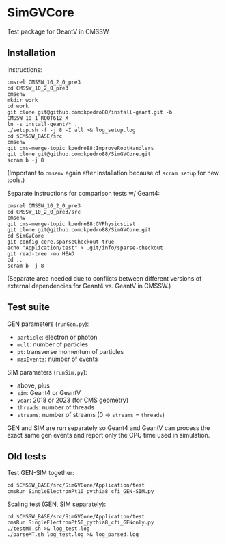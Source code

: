 # SimGVCore
Test package for GeantV in CMSSW

## Installation

Instructions:
```
cmsrel CMSSW_10_2_0_pre3
cd CMSSW_10_2_0_pre3
cmsenv
mkdir work
cd work
git clone git@github.com:kpedro88/install-geant.git -b CMSSW_10_1_ROOT612_X
ln -s install-geant/* .
./setup.sh -f -j 8 -I all >& log_setup.log
cd $CMSSW_BASE/src
cmsenv
git cms-merge-topic kpedro88:ImproveRootHandlers
git clone git@github.com:kpedro88/SimGVCore.git
scram b -j 8
```
(Important to `cmsenv` again after installation because of `scram setup` for new tools.)

Separate instructions for comparison tests w/ Geant4:
```
cmsrel CMSSW_10_2_0_pre3
cd CMSSW_10_2_0_pre3/src
cmsenv
git cms-merge-topic kpedro88:GVPhysicsList
git clone git@github.com:kpedro88/SimGVCore.git
cd SimGVCore
git config core.sparseCheckout true
echo "Application/test" > .git/info/sparse-checkout
git read-tree -mu HEAD
cd ..
scram b -j 8
```
(Separate area needed due to conflicts between different versions of external dependencies for Geant4 vs. GeantV in CMSSW.)

## Test suite

GEN parameters (`runGen.py`):
* `particle`: electron or photon
* `mult`: number of particles
* `pt`: transverse momentum of particles
* `maxEvents`: number of events

SIM parameters (`runSim.py`):
* above, plus
* `sim`: Geant4 or GeantV
* `year`: 2018 or 2023 (for CMS geometry)
* `threads`: number of threads
* `streams`: number of streams (0 -> `streams` = `threads`)

GEN and SIM are run separately so Geant4 and GeantV can process the exact same gen events and report only the CPU time used in simulation.

## Old tests

Test GEN-SIM together:
```
cd $CMSSW_BASE/src/SimGVCore/Application/test
cmsRun SingleElectronPt10_pythia8_cfi_GEN-SIM.py
```

Scaling test (GEN, SIM separately):
```
cd $CMSSW_BASE/src/SimGVCore/Application/test
cmsRun SingleElectronPt50_pythia8_cfi_GENonly.py
./testMT.sh >& log_test.log
./parseMT.sh log_test.log >& log_parsed.log
```
